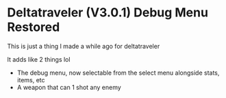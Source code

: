 # Deltatraveler (V3.0.1) Debug Menu Restored
This is just a thing I made a while ago for deltatraveler

It adds like 2 things lol
- The debug menu, now selectable from the select menu alongside stats, items, etc
- A weapon that can 1 shot any enemy
